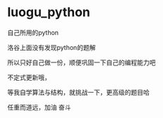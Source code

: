 # luogu_python



自己所用的python

洛谷上面没有发现python的题解

所以只好自己做一份，顺便巩固一下自己的编程能力吧

不定式更新哦，

等我自学算法与结构，就挑战一下，更高级的题目哈



任重而道远，加油 奋斗